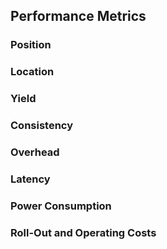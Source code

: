 <!--AUTOMATICALLY GENERATED
**********************************************************************
*                                                                    *
*    This file was automatically generated by copying                *
*    'content/notes/wifi/performance_metrics.md'. If you want to     *
*    manually overwrite it, you have to remove this whole c          *
*    omment. Otherwise, it will be overwritten the next time any     *
*    change happens in the notes.                                    *
*                                                                    *
**********************************************************************
-->

## Performance Metrics

### Position

### Location

### Yield

### Consistency

### Overhead

### Latency

### Power Consumption

### Roll-Out and Operating Costs
